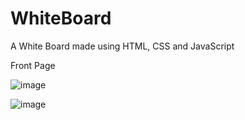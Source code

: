 # WhiteBoard

A White Board made using HTML, CSS and JavaScript

Front Page

![image](https://user-images.githubusercontent.com/86829818/226101105-19dac6a1-dbc2-4213-8e6b-a8f6c3dfd2fa.png)

![image](https://user-images.githubusercontent.com/86829818/226204497-bf2b5623-2ef0-434c-8dcf-e902f47e0b36.png)
